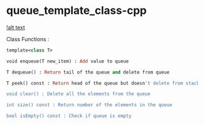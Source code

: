 # queue_template_class-cpp

[!alt text](https://github.com/mkutalmis/queue_template_class-cpp/blob/master/console_output.png)


Class Functions :

```ruby
template<class T>

void enqueue(T new_item) : Add value to queue

T dequeue() : Return tail of the queue and delete from queue

T peek() const : Return head of the queue but doesn't delete from stack

void clear() : Delete all the elements from the queue

int size() const : Return number of the elements in the queue

bool isEmpty() const : Check if queue is empty
```
